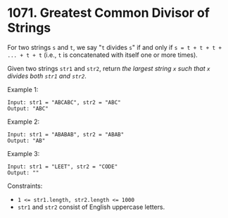 # 1071. Greatest Common Divisor of Strings

For two strings `s` and `t`, we say "`t` divides `s`" if and only if `s = t + t + t + ... + t + t` (i.e., `t` is concatenated with itself one or more times).

Given two strings `str1` and `str2`, return *the largest string `x` such that `x` divides both `str1` and `str2`*.

 

Example 1:
```
Input: str1 = "ABCABC", str2 = "ABC"
Output: "ABC"
```

Example 2:
```
Input: str1 = "ABABAB", str2 = "ABAB"
Output: "AB"
```

Example 3:
```
Input: str1 = "LEET", str2 = "CODE"
Output: ""
```

Constraints:

- `1 <= str1.length, str2.length <= 1000`
- `str1` and `str2` consist of English uppercase letters.